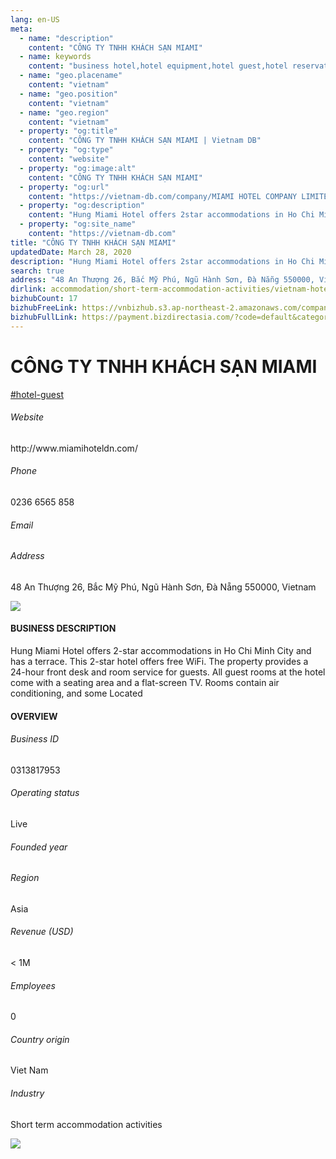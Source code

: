 ```yaml
---
lang: en-US
meta:
  - name: "description"
    content: "CÔNG TY TNHH KHÁCH SẠN MIAMI"
  - name: keywords
    content: "business hotel,hotel equipment,hotel guest,hotel reservation,hotels,leisure hotel,membership,on site,resort,resort hotels,tourism,travelers,vacation,vacation,vacation,vietnam-hotel-guest-companies"
  - name: "geo.placename"
    content: "vietnam"
  - name: "geo.position"
    content: "vietnam"
  - name: "geo.region"
    content: "vietnam"
  - property: "og:title"
    content: "CÔNG TY TNHH KHÁCH SẠN MIAMI | Vietnam DB"
  - property: "og:type"
    content: "website"
  - property: "og:image:alt"
    content: "CÔNG TY TNHH KHÁCH SẠN MIAMI"
  - property: "og:url"
    content: "https://vietnam-db.com/company/MIAMI HOTEL COMPANY LIMITED-2799691"
  - property: "og:description"
    content: "Hung Miami Hotel offers 2star accommodations in Ho Chi Minh City and has a terrace. This 2star hotel offers free WiFi. The property provides a 24hour front desk and room service for guests. All guest rooms at the hotel come with a seating area and a flatscreen TV. Rooms contain air conditioning, and some  Located "
  - property: "og:site_name"
    content: "https://vietnam-db.com"
title: "CÔNG TY TNHH KHÁCH SẠN MIAMI"
updatedDate: March 28, 2020
description: "Hung Miami Hotel offers 2star accommodations in Ho Chi Minh City and has a terrace. This 2star hotel offers free WiFi. The property provides a 24hour front desk and room service for guests. All guest rooms at the hotel come with a seating area and a flatscreen TV. Rooms contain air conditioning, and some  Located "
search: true
address: "48 An Thượng 26, Bắc Mỹ Phú, Ngũ Hành Sơn, Đà Nẵng 550000, Vietnam"
dirlink: accommodation/short-term-accommodation-activities/vietnam-hotel-guest-companies
bizhubCount: 17
bizhubFreeLink: https://vnbizhub.s3.ap-northeast-2.amazonaws.com/companies/vietnam-hotel-guest-companies_preview.xlsx
bizhubFullLink: https://payment.bizdirectasia.com/?code=default&category=bizhub&item=vietnam-hotel-guest-companies&redirect=https://vietnam-db.com
---
```



<div class="bd-item">
    <div class="item-content">
        <div class="detail-title-wrap">
            <h1 class="detail-title">
                CÔNG TY TNHH KHÁCH SẠN MIAMI
            </h1>
        </div>
		<div class="detail-tagslist"><a href="/accommodation/short-term-accommodation-activities/tags/hotel-guest" class="detail-tagitem">#hotel-guest</a></div>
        <h6 class="bd-label">Website</h6>
        <p>http://www.miamihoteldn.com/</p>
		<h6 class="bd-label">Phone</h6>
        <p>0236 6565 858</p>
        <h6 class="bd-label">Email</h6>
        <p><a class="textColorPrimary" href="#"></a></p>
        <h6 class="bd-label">Address</h6>
        <p>48 An Thượng 26, Bắc Mỹ Phú, Ngũ Hành Sơn, Đà Nẵng 550000, Vietnam</p>
    </div>
</div>

<div class="banner-wrap text-center"><a href="" class="banner-link"><img src="/assets/vndb.com/BannerAds2.jpg" class="banner-img"></a></div>

<div class="bd-item">
    <div class="item-content">
        <h4 class="textColorPrimary item-title">BUSINESS DESCRIPTION</h4>
        <p>Hung Miami Hotel offers 2-star accommodations in Ho Chi Minh City and has a terrace. This 2-star hotel offers free WiFi. The property provides a 24-hour front desk and room service for guests. All guest rooms at the hotel come with a seating area and a flat-screen TV. Rooms contain air conditioning, and some  Located </p>
    </div>
</div>

<div class="bd-item">
    <div class="item-content">
        <h4 class="textColorPrimary item-title">OVERVIEW</h4>
        <div class="item-info">
            <h6 class="bd-label">Business ID</h6>
            <p>0313817953</p>
        </div>
        <div class="item-info">
            <h6 class="bd-label">Operating status</h6>
            <p>Live<small class="bd-status_dot live"></small></p>
        </div>
        <div class="item-info">
            <h6 class="bd-label">Founded year</h6>
            <p></p>
        </div>
        <div class="item-info">
            <h6 class="bd-label">Region</h6>
            <p>Asia</p>
        </div>
        <div class="item-info">
            <h6 class="bd-label">Revenue (USD)</h6>
            <p>&lt; 1M</p>
        </div>
        <div class="item-info">
            <h6 class="bd-label">Employees</h6>
            <p>0</p>
        </div>
        <div class="item-info">
            <h6 class="bd-label">Country origin</h6>
            <p>Viet Nam</p>
        </div>
        <div class="item-info">
            <h6 class="bd-label">Industry</h6>
            <p>Short term accommodation activities</p>
        </div>
    </div>
</div>

<div class="banner-wrap text-center"><a href="" class="banner-link"><img src="/assets/vndb.com/BannerAd_04_728x90.jpg" class="banner-img"></a></div>

<CustomPopup popupTitle="ENTER EMAIL TO DOWNLOAD" popupSubTitle="The companies data will be sent to your inbox. Please enter your email." :free="this.$frontmatter.bizhubFreeLink" :paid="this.$frontmatter.bizhubFullLink" :count="this.$frontmatter.bizhubCount"/>

